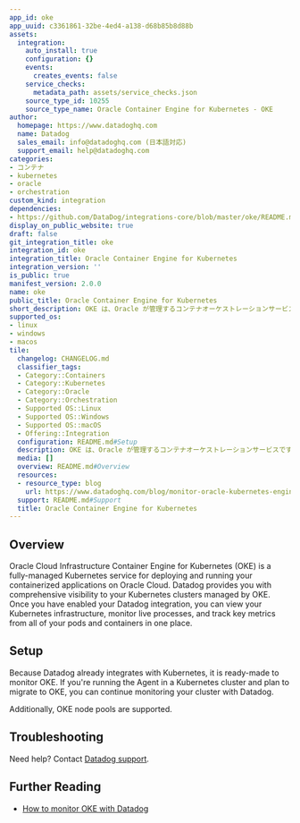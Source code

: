 ```yaml
---
app_id: oke
app_uuid: c3361861-32be-4ed4-a138-d68b85b8d88b
assets:
  integration:
    auto_install: true
    configuration: {}
    events:
      creates_events: false
    service_checks:
      metadata_path: assets/service_checks.json
    source_type_id: 10255
    source_type_name: Oracle Container Engine for Kubernetes - OKE
author:
  homepage: https://www.datadoghq.com
  name: Datadog
  sales_email: info@datadoghq.com (日本語対応)
  support_email: help@datadoghq.com
categories:
- コンテナ
- kubernetes
- oracle
- orchestration
custom_kind: integration
dependencies:
- https://github.com/DataDog/integrations-core/blob/master/oke/README.md
display_on_public_website: true
draft: false
git_integration_title: oke
integration_id: oke
integration_title: Oracle Container Engine for Kubernetes
integration_version: ''
is_public: true
manifest_version: 2.0.0
name: oke
public_title: Oracle Container Engine for Kubernetes
short_description: OKE は、Oracle が管理するコンテナオーケストレーションサービスです。
supported_os:
- linux
- windows
- macos
tile:
  changelog: CHANGELOG.md
  classifier_tags:
  - Category::Containers
  - Category::Kubernetes
  - Category::Oracle
  - Category::Orchestration
  - Supported OS::Linux
  - Supported OS::Windows
  - Supported OS::macOS
  - Offering::Integration
  configuration: README.md#Setup
  description: OKE は、Oracle が管理するコンテナオーケストレーションサービスです。
  media: []
  overview: README.md#Overview
  resources:
  - resource_type: blog
    url: https://www.datadoghq.com/blog/monitor-oracle-kubernetes-engine/
  support: README.md#Support
  title: Oracle Container Engine for Kubernetes
---
```


<!--  SOURCED FROM https://github.com/DataDog/integrations-core -->


## Overview

Oracle Cloud Infrastructure Container Engine for Kubernetes (OKE) is a fully-managed Kubernetes service for deploying and running your containerized applications on Oracle Cloud. Datadog provides you with comprehensive visibility to your Kubernetes clusters managed by OKE. Once you have enabled your Datadog integration, you can view your Kubernetes infrastructure, monitor live processes, and track key metrics from all of your pods and containers in one place.

## Setup

Because Datadog already integrates with Kubernetes, it is ready-made to monitor OKE. If you're running the Agent in a Kubernetes cluster and plan to migrate to OKE, you can continue monitoring your cluster with Datadog.

Additionally, OKE node pools are supported.


## Troubleshooting

Need help? Contact [Datadog support][1].

## Further Reading

- [How to monitor OKE with Datadog][2]

[1]: https://docs.datadoghq.com/ja/help/
[2]: https://www.datadoghq.com/blog/monitor-oracle-kubernetes-engine/